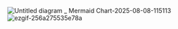 ![Untitled diagram _ Mermaid Chart-2025-08-08-115113](https://github.com/user-attachments/assets/bd8439b7-d24c-4299-9a74-613b423191f5)
![ezgif-256a275535e78a](https://github.com/user-attachments/assets/e6e38bc6-5244-4d46-919a-8d290b62c96c)
